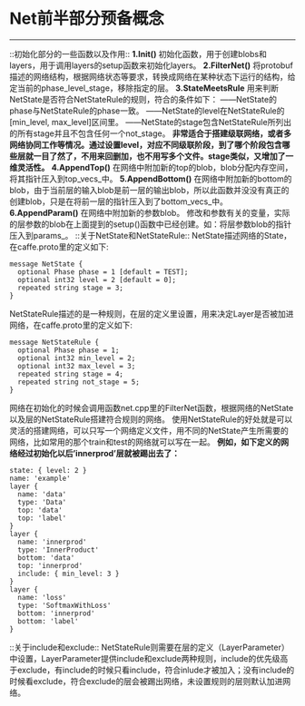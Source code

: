 # Net前半部分预备概念
- - - -
::初始化部分的一些函数以及作用::
**1.Init()**
初始化函数，用于创建blobs和layers，用于调用layers的setup函数来初始化layers。
**2.FilterNet()**
将protobuf描述的网络结构，根据网络状态等要求，转换成网络在某种状态下运行的结构，给定当前的phase_level_stage，移除指定的层。
**3.StateMeetsRule**
用来判断NetState是否符合NetStateRule的规则，符合的条件如下：
——NetState的phase与NetStateRule的phase一致。
——NetState的level在NetStateRule的[min_level, max_level]区间里。
——NetState的stage包含NetStateRule所列出的所有stage并且不包含任何一个not_stage。
**非常适合于搭建级联网络，或者多网络协同工作等情况。通过设置level，对应不同级联阶段，到了哪个阶段包含哪些层就一目了然了，不用来回删加，也不用写多个文件。stage类似，又增加了一维灵活性。**
**4.AppendTop()**
在网络中附加新的top的blob，blob分配内存空间，将其指针压入到top_vecs_中。
**5.AppendBottom()**
在网络中附加新的bottom的blob，由于当前层的输入blob是前一层的输出blob，所以此函数并没没有真正的创建blob，只是在将前一层的指针压入到了bottom_vecs_中。
**6.AppendParam()**
在网络中附加新的参数blob。
修改和参数有关的变量，实际的层参数的blob在上面提到的setup()函数中已经创建。如：将层参数blob的指针压入到params_。
::关于NetState和NetStateRule::
NetState描述网络的State，在caffe.proto里的定义如下:
```
message NetState {
  optional Phase phase = 1 [default = TEST];
  optional int32 level = 2 [default = 0];
  repeated string stage = 3;
}
```
NetStateRule描述的是一种规则，在层的定义里设置，用来决定Layer是否被加进网络，在caffe.proto里的定义如下:
```
message NetStateRule {
  optional Phase phase = 1;
  optional int32 min_level = 2;
  optional int32 max_level = 3;
  repeated string stage = 4;
  repeated string not_stage = 5;
}
```
网络在初始化的时候会调用函数net.cpp里的FilterNet函数，根据网络的NetState以及层的NetStateRule搭建符合规则的网络。
使用NetStateRule的好处就是可以灵活的搭建网络，可以只写一个网络定义文件，用不同的NetState产生所需要的网络，比如常用的那个train和test的网络就可以写在一起。
**例如，如下定义的网络经过初始化以后’innerprod’层就被踢出去了：**
```
state: { level: 2 } 
name: 'example' 
layer { 
  name: 'data' 
  type: 'Data' 
  top: 'data' 
  top: 'label' 
} 
layer { 
  name: 'innerprod' 
  type: 'InnerProduct' 
  bottom: 'data' 
  top: 'innerprod' 
  include: { min_level: 3 } 
} 
layer { 
  name: 'loss' 
  type: 'SoftmaxWithLoss' 
  bottom: 'innerprod' 
  bottom: 'label' 
}
```
::关于include和exclude::
NetStateRule则需要在层的定义（LayerParameter）中设置，LayerParameter提供include和exclude两种规则，include的优先级高于exclude，有include的时候只看include，符合inlude才被加入；没有include的时候看exclude，符合exclude的层会被踢出网络，未设置规则的层则默认加进网络。